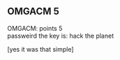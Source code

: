 ## OMGACM 5  
OMGACM: points 5  
passweird
the key is: hack the planet  

[yes it was that simple]  

